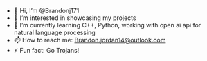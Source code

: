 - 👋 Hi, I’m @Brandonj171
- 👀 I’m interested in showcasing my projects
- 🌱 I’m currently learning C++, Python, working with open ai api for natural language processing 
- 📫 How to reach me: Brandon.jordan14@outlook.com
- ⚡ Fun fact: Go Trojans!

<!---
Brandonj171/Brandonj171 is a ✨ special ✨ repository because its `README.md` (this file) appears on your GitHub profile.
You can click the Preview link to take a look at your changes.
--->
